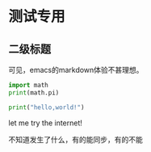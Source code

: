 # 测试专用
## 二级标题

可见，emacs的markdown体验不甚理想。

``` python
import math
print(math.pi)

```

``` python
print("hello,world!")
```


let me try the internet!

不知道发生了什么，有的能同步，有的不能